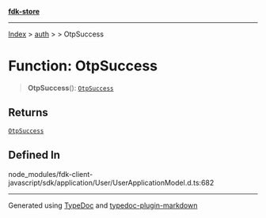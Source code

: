 [**fdk-store**](../../../README.md)
***

[Index](../../../API.md) > [auth](../../README.md) > [<internal>](../README.md) > OtpSuccess

# Function: OtpSuccess

> **OtpSuccess**(): [`OtpSuccess`](../type-aliases/type-alias.OtpSuccess.md)

## Returns

[`OtpSuccess`](../type-aliases/type-alias.OtpSuccess.md)

## Defined In

node\_modules/fdk-client-javascript/sdk/application/User/UserApplicationModel.d.ts:682

***
Generated using [TypeDoc](https://typedoc.org/) and [typedoc-plugin-markdown](https://www.npmjs.com/package/typedoc-plugin-markdown)
